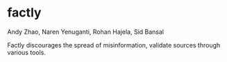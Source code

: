 # factly
Andy Zhao, Naren Yenuganti, Rohan Hajela, Sid Bansal


Factly discourages the spread of misinformation, validate sources through various tools.
